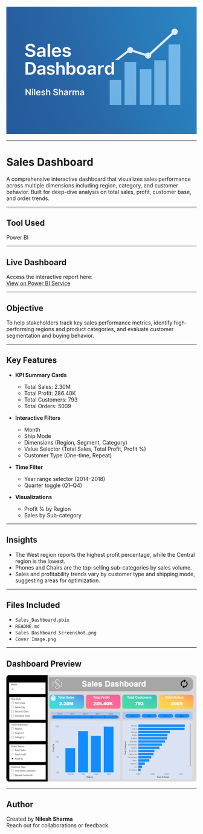 ![Cover](https://github.com/nileshsharma-dp/Dashboards/blob/main/Sales%20Dashboard/Image/Cover%20Page.png)

---

# Sales Dashboard

A comprehensive interactive dashboard that visualizes sales performance across multiple dimensions including region, category, and customer behavior. Built for deep-dive analysis on total sales, profit, customer base, and order trends.

---

## Tool Used

Power BI

---

## Live Dashboard

Access the interactive report here:  
[View on Power BI Service](https://app.powerbi.com/reportEmbed?reportId=d18aed8a-9b66-4b51-85ff-74f0bedce7f6&autoAuth=true&ctid=24474f92-a838-4e8c-8c75-c12918e3b160)

---

## Objective

To help stakeholders track key sales performance metrics, identify high-performing regions and product categories, and evaluate customer segmentation and buying behavior.

---

## Key Features

- **KPI Summary Cards**
  - Total Sales: 2.30M  
  - Total Profit: 286.40K  
  - Total Customers: 793  
  - Total Orders: 5009

- **Interactive Filters**
  - Month  
  - Ship Mode  
  - Dimensions (Region, Segment, Category)  
  - Value Selector (Total Sales, Total Profit, Profit %)  
  - Customer Type (One-time, Repeat)

- **Time Filter**
  - Year range selector (2014–2018)  
  - Quarter toggle (Q1–Q4)

- **Visualizations**
  - Profit % by Region  
  - Sales by Sub-category

---

## Insights

- The West region reports the highest profit percentage, while the Central region is the lowest.
- Phones and Chairs are the top-selling sub-categories by sales volume.
- Sales and profitability trends vary by customer type and shipping mode, suggesting areas for optimization.

---

## Files Included

- `Sales_Dashboard.pbix`  
- `README.md`  
- `Sales Dashboard Screenshot.png`  
- `Cover Image.png`

---

## Dashboard Preview

![Dashboard](https://github.com/nileshsharma-dp/Dashboards/blob/main/Sales%20Dashboard/Image/Sales%20Dashboard%20Screenshot.png)

---

## Author

Created by **Nilesh Sharma**  
Reach out for collaborations or feedback.
